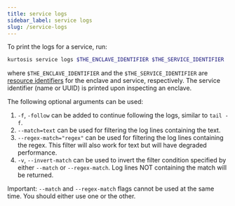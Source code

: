 ```yaml
---
title: service logs
sidebar_label: service logs
slug: /service-logs
---
```


To print the logs for a service, run:

```bash
kurtosis service logs $THE_ENCLAVE_IDENTIFIER $THE_SERVICE_IDENTIFIER
```

where `$THE_ENCLAVE_IDENTIFIER` and the `$THE_SERVICE_IDENTIFIER` are [resource identifiers](../reference/resource-identifier.md) for the enclave and service, respectively. The service identifier (name or UUID) is printed upon inspecting an enclave. 

The following optional arguments can be used:
1. `-f`, `-follow` can be added to continue following the logs, similar to `tail -f`.
1. `--match=text` can be used for filtering the log lines containing the text.
1. `--regex-match="regex"` can be used for filtering the log lines containing the regex. This filter will also work for text but will have degraded performance.
1. `-v`, `--invert-match` can be used to invert the filter condition specified by either `--match` or `--regex-match`. Log lines NOT containing the match will be returned.

Important: `--match` and `--regex-match` flags cannot be used at the same time. You should either use one or the other.